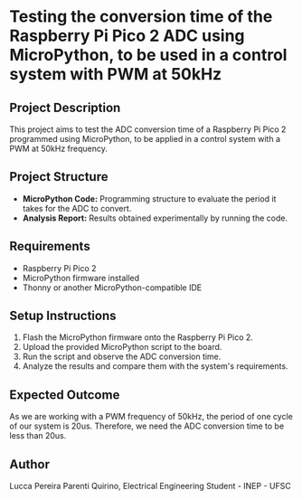 # Testing the conversion time of the Raspberry Pi Pico 2 ADC using MicroPython, to be used in a control system with PWM at 50kHz

## Project Description
This project aims to test the ADC conversion time of a Raspberry Pi Pico 2 programmed using MicroPython, to be applied in a control system with a PWM at 50kHz frequency.

## Project Structure
- **MicroPython Code:** Programming structure to evaluate the period it takes for the ADC to convert.
- **Analysis Report:** Results obtained experimentally by running the code.

## Requirements
- Raspberry Pi Pico 2
- MicroPython firmware installed
- Thonny or another MicroPython-compatible IDE

## Setup Instructions
1. Flash the MicroPython firmware onto the Raspberry Pi Pico 2.
2. Upload the provided MicroPython script to the board.
3. Run the script and observe the ADC conversion time.
4. Analyze the results and compare them with the system's requirements.

## Expected Outcome
As we are working with a PWM frequency of 50kHz, the period of one cycle of our system is 20us. Therefore, we need the ADC conversion time to be less than 20us.

## Author
Lucca Pereira Parenti Quirino, Electrical Engineering Student - INEP - UFSC

